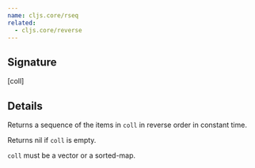 ```yaml
---
name: cljs.core/rseq
related:
  - cljs.core/reverse
---
```


## Signature
[coll]


## Details

Returns a sequence of the items in `coll` in reverse order in constant time.

Returns nil if `coll` is empty.

`coll` must be a vector or a sorted-map.
